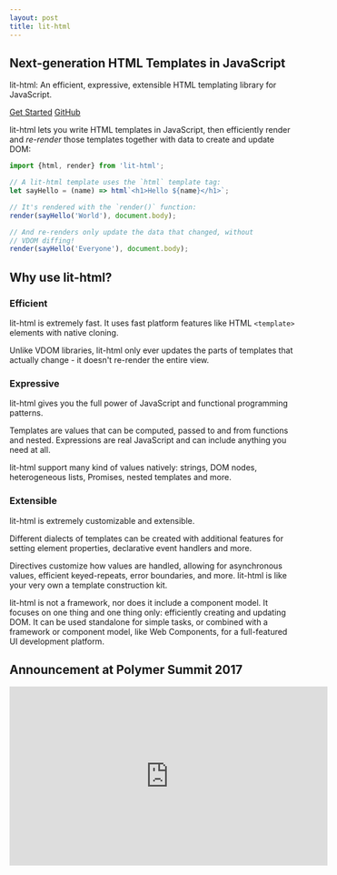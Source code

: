 ```yaml
---
layout: post
title: lit-html
---
```


## Next-generation HTML Templates in JavaScript

lit-html: An efficient, expressive, extensible HTML templating library for JavaScript.

<div class="hero-buttons">
  <a class="pretty-button" href="/lit-html/guide">Get Started</a>
  <a class="pretty-button" href="https://github.com/Polymer/lit-html">GitHub</a>
</div>

lit-html lets you write HTML templates in JavaScript, then efficiently render and _re-render_ those templates together with data to create and update DOM:

```js
import {html, render} from 'lit-html';

// A lit-html template uses the `html` template tag:
let sayHello = (name) => html`<h1>Hello ${name}</h1>`;

// It's rendered with the `render()` function:
render(sayHello('World'), document.body);

// And re-renders only update the data that changed, without
// VDOM diffing!
render(sayHello('Everyone'), document.body);
```

## Why use lit-html?

<section class="features">
  <div class="feature">
    <h3>Efficient</h3>
    <p>
      lit-html is extremely fast. It uses fast platform features like HTML <code>&lt;template></code> elements with native cloning.
    </p>
    <p>
      Unlike VDOM libraries, lit-html only ever updates the parts of templates that actually change - it doesn't re-render the entire view.
    </p>
  </div>

  <div class="feature">
    <h3>Expressive</h3>
    <p>
      lit-html gives you the full power of JavaScript and functional programming patterns. 
    </p>
    <p>
      Templates are values that can be computed, passed to and from functions and nested. Expressions are real JavaScript and can include anything you need at all.
    </p>
    <p>
      lit-html support many kind of values natively: strings, DOM nodes, heterogeneous lists, Promises, nested templates and more.
    </p>
  </div>

  <div class="feature">
    <h3>Extensible</h3>
    <p>
      lit-html is extremely customizable and extensible.
    </p>
    <p>
      Different dialects of templates can be created with additional features for setting element properties, declarative event handlers and more.
    </p>
    <p>
      Directives customize how values are handled, allowing for asynchronous values, efficient keyed-repeats, error boundaries, and more. lit-html is like your very own a template construction kit.
    </p>
  </div>
</section>

lit-html is not a framework, nor does it include a component model. It focuses on one thing and one thing only: efficiently creating and updating DOM. It can be used standalone for simple tasks, or combined with a framework or component model, like Web Components, for a full-featured UI development platform.

## Announcement at Polymer Summit 2017

<div class="row">
  <iframe width="560" height="315" src="https://www.youtube.com/embed/ruql541T7gc" frameborder="0" allow="autoplay; encrypted-media" allowfullscreen></iframe>
</div>
